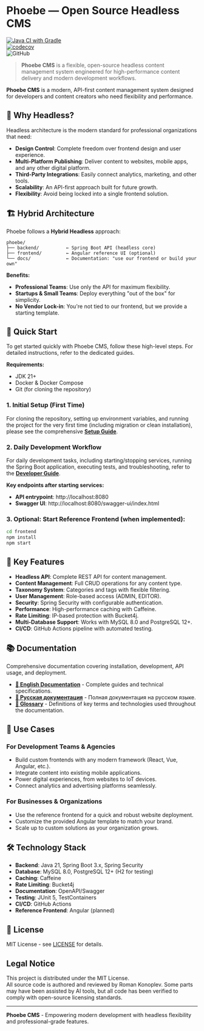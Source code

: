 # Phoebe — Open Source Headless CMS

[![Java CI with Gradle](https://github.com/rkonoplev/phoebe/actions/workflows/gradle-ci.yml/badge.svg)](
https://github.com/rkonoplev/phoebe/actions/workflows/gradle-ci.yml)  
[![codecov](https://codecov.io/gh/rkonoplev/phoebe/graph/badge.svg?token=YOUR_TOKEN)](
https://codecov.io/gh/rkonoplev/phoebe)  
![GitHub](https://img.shields.io/github/license/rkonoplev/news-platform)

> **Phoebe CMS** is a flexible, open-source headless content management system engineered for
> high-performance content delivery and modern development workflows.

**Phoebe CMS** is a modern, API-first content management system designed for developers and content
creators who need flexibility and performance.

## 🎯 Why Headless?

Headless architecture is the modern standard for professional organizations that need:

- **Design Control**: Complete freedom over frontend design and user experience.
- **Multi-Platform Publishing**: Deliver content to websites, mobile apps, and any other digital
  platform.
- **Third-Party Integrations**: Easily connect analytics, marketing, and other tools.
- **Scalability**: An API-first approach built for future growth.
- **Flexibility**: Avoid being locked into a single frontend solution.

## 🏗️ Hybrid Architecture

Phoebe follows a **Hybrid Headless** approach:

```
phoebe/
├── backend/          ← Spring Boot API (headless core)
├── frontend/         ← Angular reference UI (optional)
└── docs/             ← Documentation: "use our frontend or build your own"
```

**Benefits:**
- **Professional Teams**: Use only the API for maximum flexibility.
- **Startups & Small Teams**: Deploy everything "out of the box" for simplicity.
- **No Vendor Lock-in**: You're not tied to our frontend, but we provide a starting template.

## 🚀 Quick Start

To get started quickly with Phoebe CMS, follow these high-level steps. For detailed instructions,
refer to the dedicated guides.

**Requirements:**
- JDK 21+
- Docker & Docker Compose
- Git (for cloning the repository)

### 1. Initial Setup (First Time)
For cloning the repository, setting up environment variables, and running the project for the very
first time (including migration or clean installation), please see the comprehensive
**[Setup Guide](docs/en/SETUP_GUIDE.md)**.

### 2. Daily Development Workflow
For daily development tasks, including starting/stopping services, running the Spring Boot
application, executing tests, and troubleshooting, refer to the
**[Developer Guide](docs/en/DEVELOPER_GUIDE.md)**.

**Key endpoints after starting services:**
- **API entrypoint**: http://localhost:8080
- **Swagger UI**: http://localhost:8080/swagger-ui/index.html

### 3. Optional: Start Reference Frontend (when implemented):
```bash
cd frontend
npm install
npm start
```

## 🔧 Key Features

- **Headless API**: Complete REST API for content management.
- **Content Management**: Full CRUD operations for any content type.
- **Taxonomy System**: Categories and tags with flexible filtering.
- **User Management**: Role-based access (ADMIN, EDITOR).
- **Security**: Spring Security with configurable authentication.
- **Performance**: High-performance caching with Caffeine.
- **Rate Limiting**: IP-based protection with Bucket4j.
- **Multi-Database Support**: Works with MySQL 8.0 and PostgreSQL 12+.
- **CI/CD**: GitHub Actions pipeline with automated testing.

## 📚 Documentation

Comprehensive documentation covering installation, development, API usage, and deployment.

- **[📖 English Documentation](docs/en/)** - Complete guides and technical specifications.
- **[📖 Русская документация](docs/ru/)** - Полная документация на русском языке.
- **[📖 Glossary](docs/en/GLOSSARY.md)** - Definitions of key terms and technologies used throughout
  the documentation.

## 🌟 Use Cases

### For Development Teams & Agencies
- Build custom frontends with any modern framework (React, Vue, Angular, etc.).
- Integrate content into existing mobile applications.
- Power digital experiences, from websites to IoT devices.
- Connect analytics and advertising platforms seamlessly.

### For Businesses & Organizations
- Use the reference frontend for a quick and robust website deployment.
- Customize the provided Angular template to match your brand.
- Scale up to custom solutions as your organization grows.

## 🛠️ Technology Stack

- **Backend**: Java 21, Spring Boot 3.x, Spring Security
- **Database**: MySQL 8.0, PostgreSQL 12+ (H2 for testing)
- **Caching**: Caffeine
- **Rate Limiting**: Bucket4j
- **Documentation**: OpenAPI/Swagger
- **Testing**: JUnit 5, TestContainers
- **CI/CD**: GitHub Actions
- **Reference Frontend**: Angular (planned)

## 📄 License

MIT License - see [LICENSE](LICENSE) for details.

## Legal Notice

This project is distributed under the MIT License.  
All source code is authored and reviewed by Roman Konoplev. Some parts may have been assisted by AI tools,
but all code has been verified to comply with open-source licensing standards.

---

**Phoebe CMS** - Empowering modern development with headless flexibility and professional-grade features.